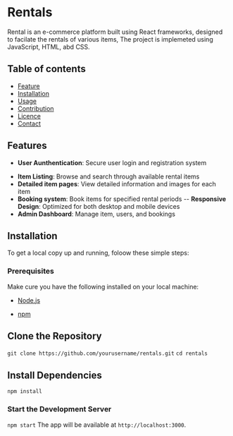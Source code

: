 # Rentals
Rental is an e-commerce platform built using React frameworks, designed to facilate the rentals of various items, The project is implemeted using JavaScript, HTML, abd CSS.

## Table of contents
* [Feature](#feature)
* [Installation](#installation)
* [Usage](#usage)
* [Contribution](#contribution)
* [Licence](#lincence)
* [Contact](#contact)

## Features
* **User Aunthentication**: Secure user login and registration system
- **Item Listing**: Browse and search through available rental items
- **Detailed item pages**: View detailed information and images for each item
- **Booking system**: Book items for specified rental periods
-- **Responsive Design**: Optimized for both desktop and mobile devices
- **Admin Dashboard**: Manage item, users, and bookings

## Installation
To get a local copy up and running, foloow these simple steps:
### Prerequisites
Make cure you have the following installed on your local machine:
* [Node.js](#)
- [npm](#)

## Clone the Repository
`git clone https://github.com/yourusername/rentals.git`
`cd rentals`
## Install Dependencies
`npm install`
### Start the Development Server
`npm start`
The app will be available at `http://localhost:3000`.